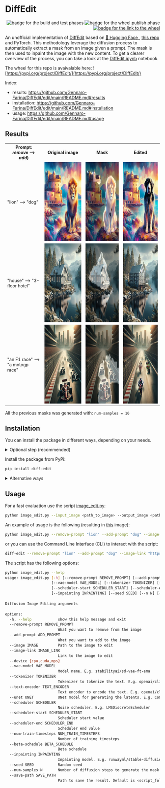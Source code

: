# DiffEdit

<div>
         <p align="right">
                  <img src="https://github.com/Gennaro-Farina/DiffEdit/actions/workflows/build-and-test.yml/badge.svg" alt="badge for the build and test phases" />
                  <img src="https://github.com/Gennaro-Farina/DiffEdit/actions/workflows/publish-wheel-pypi.yml/badge.svg" alt="badge for the wheel publish phase" />
                  <a href="https://pypi.org/project/DiffEdit/">
                           <img src="https://img.shields.io/pypi/wheel/DiffEdit?style=flat&logo=PyPI&logoColor=%23969DA5&labelColor=%23353B43&color=%230073b7" alt="badge for the link to the wheel" />
                  </a>
         </p>
</div>


An unofficial implementation of <a href="https://arxiv.org/abs/2210.11427"> DiffEdit</a> based on <a href="https://huggingface.co"> 🤗 Hugging Face </a>, <a href="https://github.com/johnrobinsn/diffusion_experiments/blob/main/DiffEdit.ipynb"> this repo</a> and PyTorch.
This methodology leverage the diffusion process to automatically extract a mask from an image given a prompt. The mask is then used to inpaint the image with the new content.
To get a clearer overview of the process, you can take a look at the <a href="https://github.com/Gennaro-Farina/diffusion-nbs/blob/master/DiffEdit.ipynb"> DiffEdit.ipynb</a> notebook.

The wheel for this repo is avaivalable here: ![https://pypi.org/project/DiffEdit/](https://pypi.org/project/DiffEdit/)


Index:
- results: https://github.com/Gennaro-Farina/DiffEdit/edit/main/README.md#results
- installation: https://github.com/Gennaro-Farina/DiffEdit/edit/main/README.md#installation
- usage: https://github.com/Gennaro-Farina/DiffEdit/edit/main/README.md#usage


## Results

<table>
<head>
<th> Prompt: <i>remove</i> ⟶ <i>add</i>)</th><th>Original image</th> <th>Mask</th> <th>Edited</th>
</head>
<body>
<tr>
<td>"lion" ⟶ "dog"</td>
<td><img src="static/ai_gen_lion.jpeg" width="256" height="256" alt="An AI generated lion"></td>
<td><img src="static/ai_gen_lion_mask.png" width="256" height="256" 
         alt="The mask of the image region containing the 'lion'"></td>
<td><img src="static/ai_gen_lion_result.png" width="256" height="256"
         alt="The edited image with the 'dog' instead of the 'lion'"></td>
</tr>
<tr>
<td>"house" ⟶ "3-floor hotel"</td>
<td><img src="static/ai_gen_house.jpeg" width="256" height="256" alt="An AI generated house"></td>
<td><img src="static/ai_gen_house_mask.png" width="256" height="256" 
         alt="The mask of the image region containing the 'house'"></td>
<td><img src="static/ai_gen_house_result.png" width="256" height="256"
         alt="The edited image with the '3-floor hotel' instead of the 'house'"></td>
</tr>
<tr>
<td>"an F1 race" ⟶ "a motogp race"</td>
<td><img src="static/ai_gen_f1.jpeg" width="256" height="256" alt="An AI generated image of an F1 competition"></td>
<td><img src="static/ai_gen_f1_mask.png" width="256" height="256" 
         alt="The mask of the image region containing the F1 cars"></td>
<td><img src="static/ai_gen_f1_result.png" width="256" height="256"
         alt="The edited image with the 'motogp' instead of the 'F1'"></td>
</tr>
</body>
</table>

All the previous masks was generated with: `num-samples = 10`

## Installation

You can install the package in different ways, depending on your needs.



<details>
  <summary> Optional step (recommended)</summary>
  
Create a virtual environment, to avoid conflicts with other packages. Here are some alternatives:

- with `venv`:
```bash
python -m venv venv
source venv/bin/activate
```

- with `poetry`:
```bash
poetry shell
```

- with `conda`:
```bash
conda create -n diff-edit python=3.10
conda activate diff-edit
```

</details>


Install the package from PyPi:
```bash
pip install diff-edit
```
<details>
    <summary> Alternative ways</summary>

Install the package from source:
```bash
poetry install
```

Install the package in editable mode, suggested for further development:
```bash
pip install -e .
```
</details>

## Usage

For a fast evaluation use the script <a href="https://github.com/Gennaro-Farina/DiffEdit/blob/main/src/diff_edit/examples/image_edit.py">image_edit.py</a>:

```bash
python image_edit.py --input_image <path_to_image> --output_image <path_to_output_image> --prompt <prompt>
```

An example of usage is the following (resulting in <a href="https://github.com/Gennaro-Farina/DiffEdit/blob/main/static/ai_gen_lion_result.png"> this</a> image):

```bash
python image_edit.py --remove-prompt "lion" --add-prompt "dog" --image-link "https://github.com/Gennaro-Farina/DiffEdit/blob/main/static/ai_gen_lion.jpeg" --num-samples 10
```

or you can use the Command Line Interface (CLI) to interact with the script:
    
```bash
diff-edit --remove-prompt "lion" --add-prompt "dog" --image-link "https://github.com/Gennaro-Farina/DiffEdit/blob/main/static/ai_gen_lion.jpeg" --num-samples 10
```

The script has the following options:
```bash
python image_edit.py --help
usage: image_edit.py [-h] [--remove-prompt REMOVE_PROMPT] [--add-prompt ADD_PROMPT] [--image IMAGE] [--image-link IMAGE_LINK] [--device {cpu,cuda,mps}]
                     [--vae-model VAE_MODEL] [--tokenizer TOKENIZER] [--text-encoder TEXT_ENCODER] [--unet UNET] [--scheduler SCHEDULER]
                     [--scheduler-start SCHEDULER_START] [--scheduler-end SCHEDULER_END] [--num-train-timesteps NUM_TRAIN_TIMESTEPS] [--beta-schedule BETA_SCHEDULE]
                     [--inpainting INPAINTING] [--seed SEED] [--n N] [--save-path SAVE_PATH]

Diffusion Image Editing arguments

options:
  -h, --help            show this help message and exit
  --remove-prompt REMOVE_PROMPT
                        What you want to remove from the image
  --add-prompt ADD_PROMPT
                        What you want to add to the image
  --image IMAGE         Path to the image to edit
  --image-link IMAGE_LINK
                        Link to the image to edit
  --device {cpu,cuda,mps}
  --vae-model VAE_MODEL
                        Model name. E.g. stabilityai/sd-vae-ft-ema
  --tokenizer TOKENIZER
                        Tokenizer to tokenize the text. E.g. openai/clip-vit-large-patch14
  --text-encoder TEXT_ENCODER
                        Text encoder to encode the text. E.g. openai/clip-vit-large-patch14
  --unet UNET           UNet model for generating the latents. E.g. CompVis/stable-diffusion-v1-4
  --scheduler SCHEDULER
                        Noise scheduler. E.g. LMSDiscreteScheduler
  --scheduler-start SCHEDULER_START
                        Scheduler start value
  --scheduler-end SCHEDULER_END
                        Scheduler end value
  --num-train-timesteps NUM_TRAIN_TIMESTEPS
                        Number of training timesteps
  --beta-schedule BETA_SCHEDULE
                        Beta schedule
  --inpainting INPAINTING
                        Inpainting model. E.g. runwayml/stable-diffusion-inpainting
  --seed SEED           Random seed
  --num-samples N       Number of diffusion steps to generate the mask
  --save-path SAVE_PATH
                        Path to save the result. Default is <script_folder>/result.png
```

